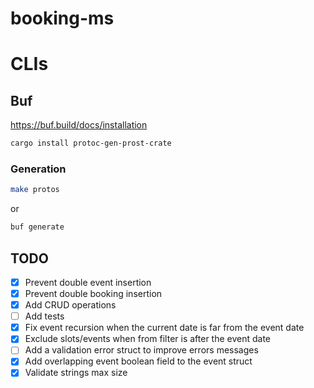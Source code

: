 # booking-ms

# CLIs

## Buf

https://buf.build/docs/installation

```sh
cargo install protoc-gen-prost-crate
```

### Generation

```sh
make protos
```
or
```sh
buf generate
```

## TODO

- [x] Prevent double event insertion
- [x] Prevent double booking insertion
- [x] Add CRUD operations
- [ ] Add tests
- [x] Fix event recursion when the current date is far from the event date
- [x] Exclude slots/events when from filter is after the event date
- [ ] Add a validation error struct to improve errors messages
- [x] Add overlapping event boolean field to the event struct
- [x] Validate strings max size
